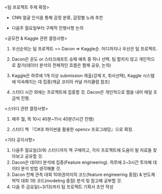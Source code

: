 

<팀 프로젝트 주제 확정>

- CNN 얼굴 인식을 통해 감정 분류, 감정별 노래 추천

- 다음주 월요일부터 구체적 진행사항 논의

  

<공모전 & Kaggle 관련 결정사항>
1. 우선순위는 팀 프로젝트 => Dacon => Kaggle순. 어디까지나 우선은 팀 프로젝트.

2. Dacon은 온도 or 스타크래프트 승패 예측 중 하나 선택. 팀 합치지 않고 개인적으로 참가(데이터 분석의 전체적인 흐름은 함께 공유, 논의)

3. Kaggle은 하루에 1개 이상 submission 제출(강제 X, 취사선택), Kaggle 시스템에 익숙해지는 데 집중(캐글 코리아 커널 커리큘럼 참조)   

4. 스터디 시간 외에는 프로젝트에 집중할 것. Dacon은 개인적으로 짬을 내어 매일 조금씩 진행.

   

<스터디 관련 결정사항>

1. 매주 월, 목 10시 40분~11시 40분(1시간 진행)

2. 스터디 책 『C#과 파이썬을 활용한 opencv 프로그래밍』으로 확정. 

   

<기타 공지사항>
1. 다음주 월요일(3/9) 스터디까지 책 구매하고, 각자 프로젝트에 도움이 될 자료들 찾아보고 공유할 것. 
2. Dacon은 데이터 분석에 집중(Feature engineering). 하루에 2~3시간 투자해 데이터 분석 방법 생각해볼 것.
3. Dacon 천체 관측 대회 10위권까지의 코드(feature engineering 중점) & 반도체 박막 대회 1위 코드(modeling 중점) 분석 및 참고해 공부할 것.
4. 다음 주 금요일(~3/13)까지 팀 프로젝트 기획서 초안 작성 